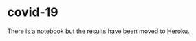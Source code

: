# covid-19

There is a notebook but the results have been moved to [Heroku](https://covid-19-wa-king-tianhuil.herokuapp.com/).

